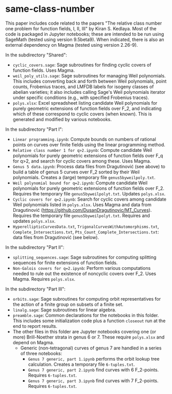 # same-class-number

This paper includes code related to the papers "The relative class number one problem for function fields, I, II, III" by Kiran S. Kedlaya. Most of the code is packaged in Jupyter notebooks; these are intended to be run using SageMath (tested using version 9.5beta9). When indicated, there is also an external dependency on Magma (tested using version 2.26-9).

In the subdirectory "Shared":

- `cyclic_covers.sage`: Sage subroutines for finding cyclic covers of function fields. Uses Magma.
- `weil_poly_utils.sage`: Sage subroutines for managing Weil polynomials. This includes converting back and forth between Weil polynomials, point counts, Frobenius traces, and LMFDB labels for isogeny classes of abelian varieties; it also includes calling Sage's Weil polynomials iterator under specific conditions (e.g., with specified Frobenius traces).
- `polys.xlsx`: Excel spreadsheet listing candidate Weil polynomials for purely geometric extensions of function fields over F_2, and indicating which of these correspond to cyclic covers (when known). This is generated and modified by various notebooks.

In the subdirectory "Part I":

- `Linear programming.ipynb`: Compute bounds on numbers of rational points on curves over finite fields using the linear programming method.
- `Relative class number 1 for q>2.ipynb`: Compute candidate Weil polynomials for purely geometric extensions of function fields over F_q for q>2, and search for cyclic covers among these. Uses Magma.
- `Genus 5 data.ipynb`: Process data files from Dragutinović (see above) to build a table of genus 5 curves over F_2 sorted by their Weil polynomials. Creates a (large) temporary file `genus5byweilpoly.txt`.
- `Weil polynomial bound for q=2.ipynb`: Compute candidate Weil polynomials for purely geometric extensions of function fields over F_2. Requires the temporary file `genus5byweilpolyt.txt`. Updates `polys.xlsx`.
- `Cyclic covers for q=2.ipynb`: Search for cyclic covers among candidate Weil polynomials listed in `polys.xlsx`. Uses Magma and data from Dragutinović (https://github.com/DusanDragutinovic/MT_Curves). Requires the temporary file `genus5byweilpolyt.txt`. Requires and updates `polys.xlsx`.
- `HyperellipticCurvesData.txt`, `TrigonalCurvesWithAutomorphisms.txt`, `Complete_Intersections.txt`, `Pts_Count_Complete_Intersections.txt`: data files from Dragutinović (see below).

In the subdirectory "Part II":

- `splitting_sequences.sage`: Sage subroutines for computing splitting sequences for finite extensions of function fields.
- `Non-Galois covers for q=2.ipynb`: Perform various computations needed to rule out the existence of noncyclic covers over F_2. Uses Magma. Requires `polys.xlsx`. 
 
In the subdirectory "Part III":

- `orbits.sage`: Sage subroutines for computing orbit representatives for the action of a finite group on subsets of a finite set.
- `linalg.sage`: Sage subroutines for linear algebra.
- `preamble.sage`: Common declarations for the notebooks in this folder. This includes some initialization code   plus a function `closeout` run at the end to report results.
- The other files in this folder are Jupyter notebooks covering one (or more) Brill-Noether strata in genus 6 or 7. These require `polys.xlsx` and depend on Magma.
  - Generic (non-tetragonal) curves of genus 7 are handled in a series of three notebooks:
     - `Genus 7 generic, part 1.ipynb` performs the orbit lookup tree calculation. Creates a temporary file `6-tuples.txt`.
     - `Genus 7 generic, part 2.ipynb` find curves with 6 F_2-points. Requires `6-tuples.txt`.
     - `Genus 7 generic, part 3.ipynb` find curves with 7 F_2-points. Requires `6-tuples.txt`.

